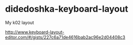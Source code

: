 # didedoshka-keyboard-layout
My k02 layout

http://www.keyboard-layout-editor.com/#/gists/227c6a71de4616bab2ac96e2d04408c3
